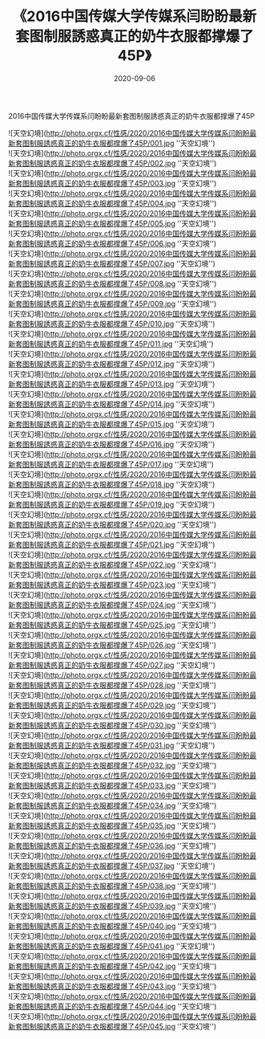 ﻿---
layout: post
title:  《2016中国传媒大学传媒系闫盼盼最新套图制服誘惑真正的奶牛衣服都撑爆了45P》
date:   2020-09-06
img: http://photo.orgx.cf/性感/2020/2016中国传媒大学传媒系闫盼盼最新套图制服誘惑真正的奶牛衣服都撑爆了45P/000.jpg
categories: [美女, 清纯, 唯美]
---

2016中国传媒大学传媒系闫盼盼最新套图制服誘惑真正的奶牛衣服都撑爆了45P



![天空幻境](http://photo.orgx.cf/性感/2020/2016中国传媒大学传媒系闫盼盼最新套图制服誘惑真正的奶牛衣服都撑爆了45P/001.jpg ''天空幻境'') <br>
![天空幻境](http://photo.orgx.cf/性感/2020/2016中国传媒大学传媒系闫盼盼最新套图制服誘惑真正的奶牛衣服都撑爆了45P/002.jpg ''天空幻境'') <br>
![天空幻境](http://photo.orgx.cf/性感/2020/2016中国传媒大学传媒系闫盼盼最新套图制服誘惑真正的奶牛衣服都撑爆了45P/003.jpg ''天空幻境'') <br>
![天空幻境](http://photo.orgx.cf/性感/2020/2016中国传媒大学传媒系闫盼盼最新套图制服誘惑真正的奶牛衣服都撑爆了45P/004.jpg ''天空幻境'') <br>
![天空幻境](http://photo.orgx.cf/性感/2020/2016中国传媒大学传媒系闫盼盼最新套图制服誘惑真正的奶牛衣服都撑爆了45P/005.jpg ''天空幻境'') <br>
![天空幻境](http://photo.orgx.cf/性感/2020/2016中国传媒大学传媒系闫盼盼最新套图制服誘惑真正的奶牛衣服都撑爆了45P/006.jpg ''天空幻境'') <br>
![天空幻境](http://photo.orgx.cf/性感/2020/2016中国传媒大学传媒系闫盼盼最新套图制服誘惑真正的奶牛衣服都撑爆了45P/007.jpg ''天空幻境'') <br>
![天空幻境](http://photo.orgx.cf/性感/2020/2016中国传媒大学传媒系闫盼盼最新套图制服誘惑真正的奶牛衣服都撑爆了45P/008.jpg ''天空幻境'') <br>
![天空幻境](http://photo.orgx.cf/性感/2020/2016中国传媒大学传媒系闫盼盼最新套图制服誘惑真正的奶牛衣服都撑爆了45P/009.jpg ''天空幻境'') <br>
![天空幻境](http://photo.orgx.cf/性感/2020/2016中国传媒大学传媒系闫盼盼最新套图制服誘惑真正的奶牛衣服都撑爆了45P/010.jpg ''天空幻境'') <br>
![天空幻境](http://photo.orgx.cf/性感/2020/2016中国传媒大学传媒系闫盼盼最新套图制服誘惑真正的奶牛衣服都撑爆了45P/011.jpg ''天空幻境'') <br>
![天空幻境](http://photo.orgx.cf/性感/2020/2016中国传媒大学传媒系闫盼盼最新套图制服誘惑真正的奶牛衣服都撑爆了45P/012.jpg ''天空幻境'') <br>
![天空幻境](http://photo.orgx.cf/性感/2020/2016中国传媒大学传媒系闫盼盼最新套图制服誘惑真正的奶牛衣服都撑爆了45P/013.jpg ''天空幻境'') <br>
![天空幻境](http://photo.orgx.cf/性感/2020/2016中国传媒大学传媒系闫盼盼最新套图制服誘惑真正的奶牛衣服都撑爆了45P/014.jpg ''天空幻境'') <br>
![天空幻境](http://photo.orgx.cf/性感/2020/2016中国传媒大学传媒系闫盼盼最新套图制服誘惑真正的奶牛衣服都撑爆了45P/015.jpg ''天空幻境'') <br>
![天空幻境](http://photo.orgx.cf/性感/2020/2016中国传媒大学传媒系闫盼盼最新套图制服誘惑真正的奶牛衣服都撑爆了45P/016.jpg ''天空幻境'') <br>
![天空幻境](http://photo.orgx.cf/性感/2020/2016中国传媒大学传媒系闫盼盼最新套图制服誘惑真正的奶牛衣服都撑爆了45P/017.jpg ''天空幻境'') <br>
![天空幻境](http://photo.orgx.cf/性感/2020/2016中国传媒大学传媒系闫盼盼最新套图制服誘惑真正的奶牛衣服都撑爆了45P/018.jpg ''天空幻境'') <br>
![天空幻境](http://photo.orgx.cf/性感/2020/2016中国传媒大学传媒系闫盼盼最新套图制服誘惑真正的奶牛衣服都撑爆了45P/019.jpg ''天空幻境'') <br>
![天空幻境](http://photo.orgx.cf/性感/2020/2016中国传媒大学传媒系闫盼盼最新套图制服誘惑真正的奶牛衣服都撑爆了45P/020.jpg ''天空幻境'') <br>
![天空幻境](http://photo.orgx.cf/性感/2020/2016中国传媒大学传媒系闫盼盼最新套图制服誘惑真正的奶牛衣服都撑爆了45P/021.jpg ''天空幻境'') <br>
![天空幻境](http://photo.orgx.cf/性感/2020/2016中国传媒大学传媒系闫盼盼最新套图制服誘惑真正的奶牛衣服都撑爆了45P/022.jpg ''天空幻境'') <br>
![天空幻境](http://photo.orgx.cf/性感/2020/2016中国传媒大学传媒系闫盼盼最新套图制服誘惑真正的奶牛衣服都撑爆了45P/023.jpg ''天空幻境'') <br>
![天空幻境](http://photo.orgx.cf/性感/2020/2016中国传媒大学传媒系闫盼盼最新套图制服誘惑真正的奶牛衣服都撑爆了45P/024.jpg ''天空幻境'') <br>
![天空幻境](http://photo.orgx.cf/性感/2020/2016中国传媒大学传媒系闫盼盼最新套图制服誘惑真正的奶牛衣服都撑爆了45P/025.jpg ''天空幻境'') <br>
![天空幻境](http://photo.orgx.cf/性感/2020/2016中国传媒大学传媒系闫盼盼最新套图制服誘惑真正的奶牛衣服都撑爆了45P/026.jpg ''天空幻境'') <br>
![天空幻境](http://photo.orgx.cf/性感/2020/2016中国传媒大学传媒系闫盼盼最新套图制服誘惑真正的奶牛衣服都撑爆了45P/027.jpg ''天空幻境'') <br>
![天空幻境](http://photo.orgx.cf/性感/2020/2016中国传媒大学传媒系闫盼盼最新套图制服誘惑真正的奶牛衣服都撑爆了45P/028.jpg ''天空幻境'') <br>
![天空幻境](http://photo.orgx.cf/性感/2020/2016中国传媒大学传媒系闫盼盼最新套图制服誘惑真正的奶牛衣服都撑爆了45P/029.jpg ''天空幻境'') <br>
![天空幻境](http://photo.orgx.cf/性感/2020/2016中国传媒大学传媒系闫盼盼最新套图制服誘惑真正的奶牛衣服都撑爆了45P/030.jpg ''天空幻境'') <br>
![天空幻境](http://photo.orgx.cf/性感/2020/2016中国传媒大学传媒系闫盼盼最新套图制服誘惑真正的奶牛衣服都撑爆了45P/031.jpg ''天空幻境'') <br>
![天空幻境](http://photo.orgx.cf/性感/2020/2016中国传媒大学传媒系闫盼盼最新套图制服誘惑真正的奶牛衣服都撑爆了45P/032.jpg ''天空幻境'') <br>
![天空幻境](http://photo.orgx.cf/性感/2020/2016中国传媒大学传媒系闫盼盼最新套图制服誘惑真正的奶牛衣服都撑爆了45P/033.jpg ''天空幻境'') <br>
![天空幻境](http://photo.orgx.cf/性感/2020/2016中国传媒大学传媒系闫盼盼最新套图制服誘惑真正的奶牛衣服都撑爆了45P/034.jpg ''天空幻境'') <br>
![天空幻境](http://photo.orgx.cf/性感/2020/2016中国传媒大学传媒系闫盼盼最新套图制服誘惑真正的奶牛衣服都撑爆了45P/035.jpg ''天空幻境'') <br>
![天空幻境](http://photo.orgx.cf/性感/2020/2016中国传媒大学传媒系闫盼盼最新套图制服誘惑真正的奶牛衣服都撑爆了45P/036.jpg ''天空幻境'') <br>
![天空幻境](http://photo.orgx.cf/性感/2020/2016中国传媒大学传媒系闫盼盼最新套图制服誘惑真正的奶牛衣服都撑爆了45P/037.jpg ''天空幻境'') <br>
![天空幻境](http://photo.orgx.cf/性感/2020/2016中国传媒大学传媒系闫盼盼最新套图制服誘惑真正的奶牛衣服都撑爆了45P/038.jpg ''天空幻境'') <br>
![天空幻境](http://photo.orgx.cf/性感/2020/2016中国传媒大学传媒系闫盼盼最新套图制服誘惑真正的奶牛衣服都撑爆了45P/039.jpg ''天空幻境'') <br>
![天空幻境](http://photo.orgx.cf/性感/2020/2016中国传媒大学传媒系闫盼盼最新套图制服誘惑真正的奶牛衣服都撑爆了45P/040.jpg ''天空幻境'') <br>
![天空幻境](http://photo.orgx.cf/性感/2020/2016中国传媒大学传媒系闫盼盼最新套图制服誘惑真正的奶牛衣服都撑爆了45P/041.jpg ''天空幻境'') <br>
![天空幻境](http://photo.orgx.cf/性感/2020/2016中国传媒大学传媒系闫盼盼最新套图制服誘惑真正的奶牛衣服都撑爆了45P/042.jpg ''天空幻境'') <br>
![天空幻境](http://photo.orgx.cf/性感/2020/2016中国传媒大学传媒系闫盼盼最新套图制服誘惑真正的奶牛衣服都撑爆了45P/043.jpg ''天空幻境'') <br>
![天空幻境](http://photo.orgx.cf/性感/2020/2016中国传媒大学传媒系闫盼盼最新套图制服誘惑真正的奶牛衣服都撑爆了45P/044.jpg ''天空幻境'') <br>
![天空幻境](http://photo.orgx.cf/性感/2020/2016中国传媒大学传媒系闫盼盼最新套图制服誘惑真正的奶牛衣服都撑爆了45P/045.jpg ''天空幻境'') <br>